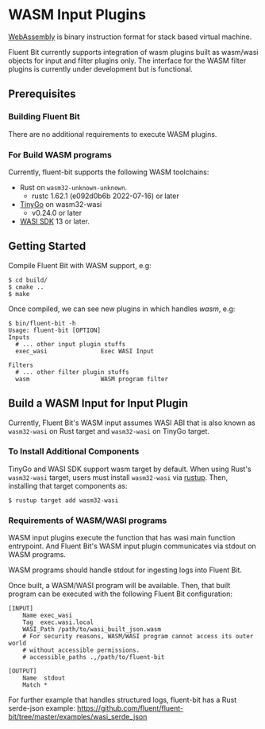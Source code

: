# WASM Input Plugins

[WebAssembly](https://webassembly.org/) is binary instruction format for stack based virtual machine.

Fluent Bit currently supports integration of wasm plugins built as wasm/wasi objects for input and filter plugins only.
The interface for the WASM filter plugins is currently under development but is functional.

## Prerequisites

### Building Fluent Bit

There are no additional requirements to execute WASM plugins.

### For Build WASM programs

Currently, fluent-bit supports the following WASM toolchains:

* Rust on `wasm32-unknown-unknown`.
  * rustc 1.62.1 (e092d0b6b 2022-07-16) or later
* [TinyGo](https://github.com/tinygo-org/tinygo) on wasm32-wasi
  * v0.24.0 or later
* [WASI SDK](https://github.com/WebAssembly/wasi-sdk) 13 or later.

## Getting Started

Compile Fluent Bit with WASM support, e.g:

```text
$ cd build/
$ cmake ..
$ make
```

Once compiled, we can see new plugins in which handles _wasm_, e.g:

```text
$ bin/fluent-bit -h
Usage: fluent-bit [OPTION]
Inputs
  # ... other input plugin stuffs
  exec_wasi               Exec WASI Input

Filters
  # ... other filter plugin stuffs
  wasm                    WASM program filter
```

## Build a WASM Input for Input Plugin

Currently, Fluent Bit's WASM input assumes WASI ABI that is also known as `wasm32-wasi` on Rust target and `wasm32-wasi` on TinyGo target.

### To Install Additional Components

TinyGo and WASI SDK support wasm target by default.
When using Rust's `wasm32-wasi` target, users must install `wasm32-wasi` via [rustup](https://rustup.rs/). Then, installing that target components as:

```text
$ rustup target add wasm32-wasi
```

### Requirements of WASM/WASI programs

WASM input plugins execute the function that has wasi main function entrypoint.
And Fluent Bit's WASM input plugin communicates via stdout on WASM programs.

WASM programs should handle stdout for ingesting logs into Fluent Bit.


Once built, a WASM/WASI program will be available. Then, that built program can be executed with the following Fluent Bit configuration:

```text
[INPUT]
    Name exec_wasi
    Tag  exec.wasi.local
    WASI_Path /path/to/wasi_built_json.wasm
    # For security reasons, WASM/WASI program cannot access its outer world
    # without accessible permissions.
    # accessible_paths .,/path/to/fluent-bit

[OUTPUT]
    Name  stdout
    Match *
```

For further example that handles structured logs, fluent-bit has a Rust serde-json example: https://github.com/fluent/fluent-bit/tree/master/examples/wasi_serde_json
